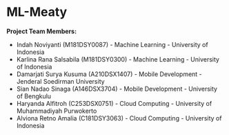 # ML-Meaty

**Project Team Members:**
- Indah Noviyanti (M181DSY0087) - Machine Learning - University of Indonesia
- Karlina Rana Salsabila (M181DSY0300) - Machine Learning - University of Indonesia
- Damarjati Surya Kusuma (A210DSX1407) - Mobile Development - Jenderal Soedirman University
- Sian Nadao Sinaga (A146DSX3704) - Mobile Development - University of Bengkulu
- Haryanda Alfitroh (C253DSX0751) - Cloud Computing - University of Muhammadiyah Purwokerto
- Alviona Retno Amalia (C181DSY3063) - Cloud Computing - University of Indonesia
